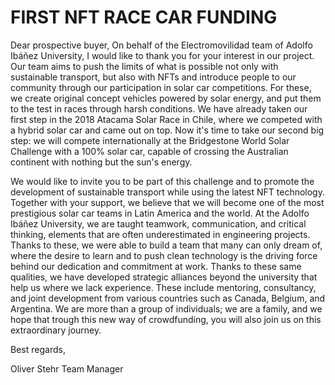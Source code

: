 # FIRST NFT RACE CAR FUNDING


Dear prospective buyer,
On behalf of the Electromovilidad team of Adolfo Ibáñez University, I would like to thank you for your interest in our project. Our team aims to push the limits of what is possible not only with sustainable transport, but also with NFTs and introduce people to our community through our participation in solar car competitions. For these, we create original concept vehicles powered by solar energy, and put them to the test in races through harsh conditions.
We have already taken our first step in the 2018 Atacama Solar Race in Chile, where we competed with a hybrid solar car and came out on top. Now it's time to take our second big step: we will compete internationally at the Bridgestone World Solar Challenge with a 100% solar car, capable of crossing the Australian continent with nothing but the sun's energy.

We would like to invite you to be part of this challenge and to promote the development of sustainable transport while using the latest NFT technology. Together with your support, we believe that we will become one of the most prestigious solar car teams in Latin America and the world. At the Adolfo Ibáñez University, we are taught teamwork, communication, and critical thinking, elements that are often underestimated in engineering projects. Thanks to these, we were able to build a team that many can only dream of, where the desire to learn and to push clean technology is the driving force behind our dedication and commitment at work. Thanks to these same qualities, we have developed strategic alliances beyond the university that help us where we lack experience. These include mentoring, consultancy, and joint development from various countries such as Canada, Belgium, and Argentina. We are more than a group of individuals; we are a family, and we hope that trough this new way of crowdfunding, you will also join us on this extraordinary journey.

Best regards,

Oliver Stehr
Team Manager
